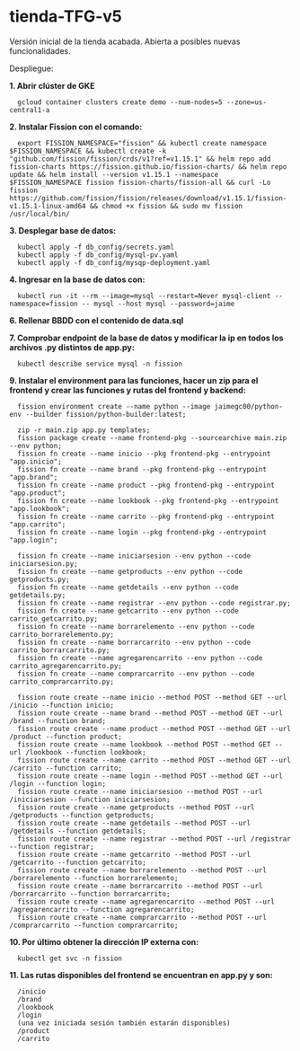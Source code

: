 # tienda-TFG-v5
Versión inicial de la tienda acabada. Abierta a posibles nuevas funcionalidades.

Despliegue:

**1. Abrir clúster de GKE**

      gcloud container clusters create demo --num-nodes=5 --zone=us-central1-a

**2. Instalar Fission con el comando:**

      export FISSION_NAMESPACE="fission" && kubectl create namespace $FISSION_NAMESPACE && kubectl create -k "github.com/fission/fission/crds/v1?ref=v1.15.1" && helm repo add fission-charts https://fission.github.io/fission-charts/ && helm repo update && helm install --version v1.15.1 --namespace $FISSION_NAMESPACE fission fission-charts/fission-all && curl -Lo fission https://github.com/fission/fission/releases/download/v1.15.1/fission-v1.15.1-linux-amd64 && chmod +x fission && sudo mv fission /usr/local/bin/

**3. Desplegar base de datos:**

      kubectl apply -f db_config/secrets.yaml
      kubectl apply -f db_config/mysql-pv.yaml
      kubectl apply -f db_config/mysqp-deployment.yaml

**4. Ingresar en la base de datos con:**

      kubectl run -it --rm --image=mysql --restart=Never mysql-client --namespace=fission -- mysql --host mysql --password=jaime

**6. Rellenar BBDD con el contenido de data.sql**

**7. Comprobar endpoint de la base de datos y modificar la ip en todos los archivos .py distintos de app.py:**

      kubectl describe service mysql -n fission
      
**9. Instalar el environment para las funciones, hacer un zip para el frontend y crear las funciones y rutas del frontend y backend:**

      fission environment create --name python --image jaimegc00/python-env --builder fission/python-builder:latest;
      
      zip -r main.zip app.py templates;
      fission package create --name frontend-pkg --sourcearchive main.zip --env python;
      fission fn create --name inicio --pkg frontend-pkg --entrypoint "app.inicio";
      fission fn create --name brand --pkg frontend-pkg --entrypoint "app.brand";
      fission fn create --name product --pkg frontend-pkg --entrypoint "app.product"; 
      fission fn create --name lookbook --pkg frontend-pkg --entrypoint "app.lookbook"; 
      fission fn create --name carrito --pkg frontend-pkg --entrypoint "app.carrito"; 
      fission fn create --name login --pkg frontend-pkg --entrypoint "app.login"; 

      fission fn create --name iniciarsesion --env python --code iniciarsesion.py;
      fission fn create --name getproducts --env python --code getproducts.py;
      fission fn create --name getdetails --env python --code getdetails.py;
      fission fn create --name registrar --env python --code registrar.py;
      fission fn create --name getcarrito --env python --code carrito_getcarrito.py;
      fission fn create --name borrarelemento --env python --code carrito_borrarelemento.py;
      fission fn create --name borrarcarrito --env python --code carrito_borrarcarrito.py;
      fission fn create --name agregarencarrito --env python --code carrito_agregarencarrito.py;
      fission fn create --name comprarcarrito --env python --code carrito_comprarcarrito.py;

      fission route create --name inicio --method POST --method GET --url /inicio --function inicio;
      fission route create --name brand --method POST --method GET --url /brand --function brand;
      fission route create --name product --method POST --method GET --url /product --function product;
      fission route create --name lookbook --method POST --method GET --url /lookbook --function lookbook;
      fission route create --name carrito --method POST --method GET --url /carrito --function carrito;
      fission route create --name login --method POST --method GET --url /login --function login;
      fission route create --name iniciarsesion --method POST --url /iniciarsesion --function iniciarsesion;
      fission route create --name getproducts --method POST --url /getproducts --function getproducts;
      fission route create --name getdetails --method POST --url /getdetails --function getdetails;
      fission route create --name registrar --method POST --url /registrar --function registrar;
      fission route create --name getcarrito --method POST --url /getcarrito --function getcarrito;
      fission route create --name borrarelemento --method POST --url /borrarelemento --function borrarelemento;
      fission route create --name borrarcarrito --method POST --url /borrarcarrito --function borrarcarrito;
      fission route create --name agregarencarrito --method POST --url /agregarencarrito --function agregarencarrito;
      fission route create --name comprarcarrito --method POST --url /comprarcarrito --function comprarcarrito;

**10. Por último obtener la dirección IP externa con:**
      
      kubectl get svc -n fission
      
**11. Las rutas disponibles del frontend se encuentran en app.py y son:**
      
      /inicio
      /brand
      /lookbook
      /login
      (una vez iniciada sesión también estarán disponibles)
      /product
      /carrito
